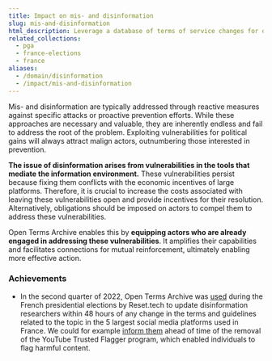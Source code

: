 ```yaml
---
title: Impact on mis- and disinformation
slug: mis-and-disinformation
html_description: Leverage a database of terms of service changes for online platforms risk assessment towards systemic risks such as disinformation
related_collections:
  - pga
  - france-elections
  - france
aliases: 
  - /domain/disinformation
  - /impact/mis-and-disinformation
---
```


Mis- and disinformation are typically addressed through reactive measures against specific attacks or proactive prevention efforts. While these approaches are necessary and valuable, they are inherently endless and fail to address the root of the problem. Exploiting vulnerabilities for political gains will always attract malign actors, outnumbering those interested in prevention.

**The issue of disinformation arises from vulnerabilities in the tools that mediate the information environment.** These vulnerabilities persist because fixing them conflicts with the economic incentives of large platforms. Therefore, it is crucial to increase the costs associated with leaving these vulnerabilities open and provide incentives for their resolution. Alternatively, obligations should be imposed on actors to compel them to address these vulnerabilities.

Open Terms Archive enables this by **equipping actors who are already engaged in addressing these vulnerabilities**. It amplifies their capabilities and facilitates connections for mutual reinforcement, ultimately enabling more effective action.

### Achievements

- In the second quarter of 2022, Open Terms Archive was [used](https://www.reset.tech/resources/memos-on-platforms-behaviour-during-the-2022-french-elections/) during the French presidential elections by Reset.tech to update disinformation researchers within 48 hours of any change in the terms and guidelines related to the topic in the 5 largest social media platforms used in France. We could for example [inform them](https://opentermsarchive.org/case-studies/youtube-closes-its-fast-track-content-flagging-program-to-individuals) ahead of time of the removal of the YouTube Trusted Flagger program, which enabled individuals to flag harmful content.

